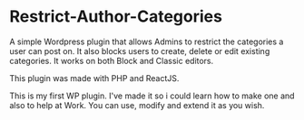 # Restrict-Author-Categories
A simple Wordpress plugin that allows Admins to restrict the categories a user can post on.
It also blocks users to create, delete or edit existing categories.
It works on both Block and Classic editors.

This plugin was made with PHP and ReactJS.

This is my first WP plugin. I've made it so i could learn how to make one and also to help at Work. You can use, modify and extend it as you wish.
